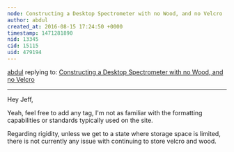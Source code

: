 ```yaml
---
node: Constructing a Desktop Spectrometer with no Wood, and no Velcro
author: abdul
created_at: 2016-08-15 17:24:50 +0000
timestamp: 1471281890
nid: 13345
cid: 15115
uid: 479194
---
```




[abdul](../profile/abdul) replying to: [Constructing a Desktop Spectrometer with no Wood, and no Velcro](../notes/abdul/08-11-2016/constructing-a-desktop-spectrometer-with-no-wood-and-no-velcro)

----
Hey Jeff,

Yeah, feel free to add any tag, I'm not as familiar with the formatting capabilities or standards typically used on the site.

Regarding rigidity, unless we get to a state where storage space is limited, there is not currently any issue with continuing to store velcro and wood.